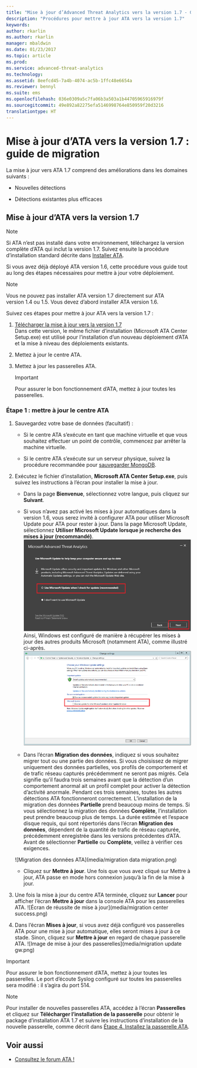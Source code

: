 ```yaml
---
title: "Mise à jour d’Advanced Threat Analytics vers la version 1.7 - Guide de migration | Microsoft Docs"
description: "Procédures pour mettre à jour ATA vers la version 1.7"
keywords: 
author: rkarlin
ms.author: rkarlin
manager: mbaldwin
ms.date: 01/23/2017
ms.topic: article
ms.prod: 
ms.service: advanced-threat-analytics
ms.technology: 
ms.assetid: 8eefcd45-7a4b-4074-ac5b-1ffc48e6654a
ms.reviewer: bennyl
ms.suite: ems
ms.openlocfilehash: 036e0309a5c7fa06b3a503a1b44705965916979f
ms.sourcegitcommit: 49e892a82275efa5146998764e850959f20d3216
translationtype: HT
---
```

# <a name="ata-update-to-17-migration-guide"></a>Mise à jour d’ATA vers la version 1.7 : guide de migration
La mise à jour vers ATA 1.7 comprend des améliorations dans les domaines suivants :

-   Nouvelles détections

-   Détections existantes plus efficaces
  

## <a name="updating-ata-to-version-17"></a>Mise à jour d’ATA vers la version 1.7

> [!NOTE] 
> Si ATA n’est pas installé dans votre environnement, téléchargez la version complète d’ATA qui inclut la version 1.7. Suivez ensuite la procédure d’installation standard décrite dans [Installer ATA](/advanced-threat-analytics/deploy-use/install-ata).

Si vous avez déjà déployé ATA version 1.6, cette procédure vous guide tout au long des étapes nécessaires pour mettre à jour votre déploiement.

> [!NOTE] 
> Vous ne pouvez pas installer ATA version 1.7 directement sur ATA version 1.4 ou 1.5. Vous devez d’abord installer ATA version 1.6. 

Suivez ces étapes pour mettre à jour ATA vers la version 1.7 :

1.  [Télécharger la mise à jour vers la version 1.7](http://www.microsoft.com/evalcenter/evaluate-microsoft-advanced-threat-analytics)<br>
Dans cette version, le même fichier d’installation (Microsoft ATA Center Setup.exe) est utilisé pour l’installation d’un nouveau déploiement d’ATA et la mise à niveau des déploiements existants.

2.  Mettez à jour le centre ATA.

4.  Mettez à jour les passerelles ATA.

    > [!IMPORTANT]
    > Pour assurer le bon fonctionnement d’ATA, mettez à jour toutes les passerelles.

### <a name="step-1-update-the-ata-center"></a>Étape 1 : mettre à jour le centre ATA

1.  Sauvegardez votre base de données (facultatif) :

    -   Si le centre ATA s’exécute en tant que machine virtuelle et que vous souhaitez effectuer un point de contrôle, commencez par arrêter la machine virtuelle.

    -   Si le centre ATA s’exécute sur un serveur physique, suivez la procédure recommandée pour [sauvegarder MongoDB](https://docs.mongodb.org/manual/core/backups/).

2.  Exécutez le fichier d’installation, **Microsoft ATA Center Setup.exe**, puis suivez les instructions à l’écran pour installer la mise à jour.

    -  Dans la page **Bienvenue**, sélectionnez votre langue, puis cliquez sur **Suivant**.

    -  Si vous n’avez pas activé les mises à jour automatiques dans la version 1.6, vous serez invité à configurer ATA pour utiliser Microsoft Update pour ATA pour rester à jour.  Dans la page Microsoft Update, sélectionnez **Utiliser Microsoft Update lorsque je recherche des mises à jour (recommandé)**.
    ![Image montrant comment maintenir ATA à jour](media/ata_ms_update.png) Ainsi, Windows est configuré de manière à récupérer les mises à jour des autres produits Microsoft (notamment ATA), comme illustré ci-après. 
     ![Image de mise à jour automatique de Windows](media/ata_installupdatesautomatically.png)

    -  Dans l’écran **Migration des données**, indiquez si vous souhaitez migrer tout ou une partie des données. Si vous choisissez de migrer uniquement des données partielles, vos profils de comportement et de trafic réseau capturés précédemment ne seront pas migrés. Cela signifie qu’il faudra trois semaines avant que la détection d’un comportement anormal ait un profil complet pour activer la détection d’activité anormale. Pendant ces trois semaines, toutes les autres détections ATA fonctionneront correctement. L’installation de la migration des données **Partielle** prend beaucoup moins de temps. Si vous sélectionnez la migration des données **Complète**, l’installation peut prendre beaucoup plus de temps. La durée estimée et l’espace disque requis, qui sont répertoriés dans l’écran **Migration des données**, dépendent de la quantité de trafic de réseau capturée, précédemment enregistrée dans les versions précédentes d’ATA. Avant de sélectionner **Partielle** ou **Complète**, veillez à vérifier ces exigences.  
    
    ![Migration des données ATA](media/migration data migration.png)

    -  Cliquez sur **Mettre à jour**. Une fois que vous avez cliqué sur Mettre à jour, ATA passe en mode hors connexion jusqu’à la fin de la mise à jour.

4.  Une fois la mise à jour du centre ATA terminée, cliquez sur **Lancer** pour afficher l’écran **Mettre à jour** dans la console ATA pour les passerelles ATA.
    ![Écran de réussite de mise à jour](media/migration center success.png)

5.  Dans l’écran **Mises à jour**, si vous avez déjà configuré vos passerelles ATA pour une mise à jour automatique, elles seront mises à jour à ce stade. Sinon, cliquez sur **Mettre à jour** en regard de chaque passerelle ATA.
  ![Image de mise à jour des passerelles](media/migration update gw.png)

  
> [!IMPORTANT] 
> Pour assurer le bon fonctionnement d’ATA, mettez à jour toutes les passerelles.
> Le port d’écoute Syslog configuré sur toutes les passerelles sera modifié : il s’agira du port 514.
 
> [!NOTE] 
> Pour installer de nouvelles passerelles ATA, accédez à l’écran **Passerelles** et cliquez sur **Télécharger l’installation de la passerelle** pour obtenir le package d’installation ATA 1.7 et suivre les instructions d’installation de la nouvelle passerelle, comme décrit dans [Étape 4. Installez la passerelle ATA](/advanced-threat-analytics/deploy-use/install-ata-step4).



## <a name="see-also"></a>Voir aussi

- [Consultez le forum ATA !](https://social.technet.microsoft.com/Forums/security/home?forum=mata)
